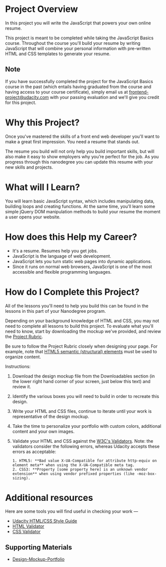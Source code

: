 #  Project Overview
In this project you will write the JavaScript that powers your own online resume.

This project is meant to be completed while taking the JavaScript Basics course. Throughout the course you'll build your resume by writing JavaScript that will combine your personal information with pre-written HTML and CSS templates to generate your resume.

## Note
If you have successfully completed the project for the JavaScript Basics course in the past (which entails having graduated from the course and having access to your course certificate), simply email us at frontend-project@udacity.com with your passing evaluation and we'll give you credit for this project.

# Why this Project?
Once you've mastered the skills of a front end web developer you'll want to make a great first impression. You need a resume that stands out.

The resume you build will not only help you build important skills, but will also make it easy to show employers why you’re perfect for the job. As you progress through this nanodegree you can update this resume with your new skills and projects.

# What will I Learn?
You will learn basic JavaScript syntax, which includes manipulating data, building loops and creating functions. At the same time, you’ll learn some simple jQuery DOM manipulation methods to build your resume the moment a user opens your website.

# How does this Help my Career?
- It's a resume. Resumes help you get jobs.
- JavaScript is the language of web development.
- JavaScript lets you turn static web pages into dynamic applications.
- Since it runs on normal web browsers, JavaScript is one of the most accessible and flexible programming languages.

# How do I Complete this Project?
All of the lessons you'll need to help you build this can be found in the lessons in this part of your Nanodegree program.

Depending on your background knowledge of HTML and CSS, you may not need to complete all lessons to build this project. To evaluate what you'll need to know, start by downloading the mockup we've provided, and review the [Project Rubric](https://github.com/leiachung41/prePF/tree/master/Online_Resume/rubric.pdf).

Be sure to follow the Project Rubric closely when designing your page. For example, note that [HTML5 semantic (structural) elements](https://www.w3.org/wiki/HTML_structural_elements#Enter_HTML5_structural_elements) must be used to organize content.

Instructions:

1. Download the design mockup file from the Downloadables section (in the lower right hand corner of your screen, just below this text) and review it.

2. Identify the various boxes you will need to build in order to recreate this design.

3. Write your HTML and CSS files, continue to iterate until your work is representative of the design mockup.

4. Take the time to personalize your portfolio with custom colors, additional content and your own images.

5. Validate your HTML and CSS against the [W3C's Validators](http://validator.w3.org/). Note: the validators consider the following errors, whereas Udacity accepts these errors as acceptable:
  
       1. HTML5: **Bad value X-UA-Compatible for attribute http-equiv on element meta** when using the X-UA-Compatible meta tag.
       2. CSS3: **Property [some property here] is an unknown vendor extension** when using vendor prefixed properties (like -moz-box-sizing).

# Additional resources
Here are some tools you will find useful in checking your work —

- [Udacity HTML/CSS Style Guide](http://udacity.github.io/frontend-nanodegree-styleguide/)
- [HTML Validator](http://validator.w3.org/#validate_by_input)
- [CSS Validator](https://jigsaw.w3.org/css-validator/#validate_by_input)

## Supporting Materials
- [Design-Mockup-Portfolio](https://d17h27t6h515a5.cloudfront.net/topher/2017/November/5a136147_design-mockup-portfolio/design-mockup-portfolio.pdf)

